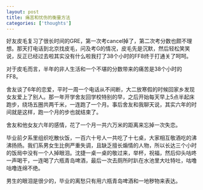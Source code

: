 ```yaml
---
layout: post
title: 痛苦和忧伤的衡量方法
categories: ['thoughts']
---
```



好友皮毛复习了很长时间的GRE，第一次考cancel掉了，第二次考分数也颇不理想。那天打电话到北京找皮毛，问及考G的情况，皮毛先是沉默，然后轻松笑笑说，反正已经过去啦其实没有什么啦我打了38个小时的FF8终于打通关了呵呵。

对于皮毛而言，半年的非人生活和一个不堪的分数带来的痛苦是38个小时的FF8。

舍友谈了6年的恋爱，平时一周一个电话从不间断，大二放寒假的时候回家乡发现女友爱上了别人。那一年开学舍友回学校特别的早，之后开始每天早上5点半起床跑步，绕场五圈共两千米，一连跑了一个月。事后舍友和我聊天说，其实六年的时间就是这样，跑一个月的步也就结束了。

舍友和他女友六年的感情，花了一个月一共六万米的距离来忘掉一次失恋。

毕业前夕系里组织吃散伙饭，一百六十号人一共吃了十七桌，大家相互敬酒吃的沸沸扬扬。我们系男女生比例严重失调，且缺乏擅长煽情的人物，所以长达三个小时的饭局中没有一个人掉眼泪。沈捷一桌一桌的敬过来，举杯，祝福，然后仰头咕咚一声喝干，一连喝了六瓶青岛啤酒，最后一次去厕所时趴在水池里大吐特吐，咕噜咕噜连绵不绝。

男生的眼泪是很少的，毕业的离愁只有用六瓶青岛啤酒和一地秽物来表达。